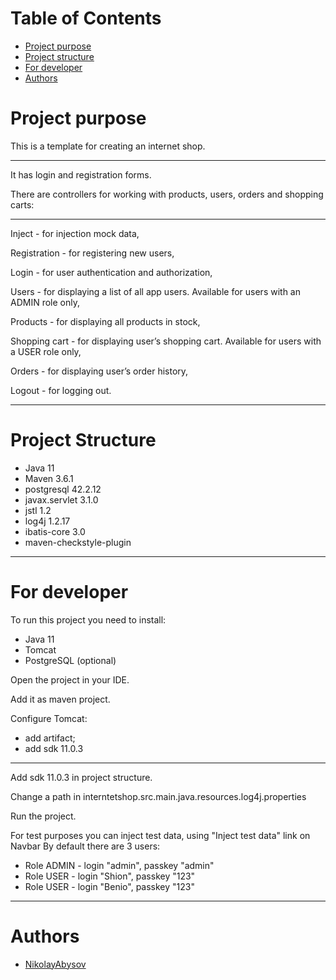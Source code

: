 # Table of Contents
* [Project purpose](#purpose)
* [Project structure](#structure)
* [For developer](#developer-start)
* [Authors](#authors)

# <a name="purpose"></a>Project purpose
This is a template for creating an internet shop.
<hr>
It has login and registration forms.

There are controllers for working with products, users, orders and shopping carts:
<hr>

Inject - for injection mock data,

Registration - for registering new users,

Login -  for user authentication and authorization,

Users - for displaying a list of all app users. Available for users with an ADMIN role only,

Products - for displaying  all products in stock,

Shopping cart - for displaying  user’s shopping cart. Available for users with a USER role only,

Orders - for displaying user’s order history,

Logout - for logging out.
<hr>

# <a name="structure"></a>Project Structure
* Java 11
* Maven 3.6.1
* postgresql 42.2.12
* javax.servlet 3.1.0
* jstl 1.2
* log4j 1.2.17
* ibatis-core 3.0
* maven-checkstyle-plugin
<hr>

# <a name="developer-start"></a>For developer

To run this project you need to install:

* Java 11
* Tomcat
* PostgreSQL (optional)

Open the project in your IDE.

Add it as maven project.

Configure Tomcat:
* add artifact;
* add sdk 11.0.3
<hr>

Add sdk 11.0.3 in project struсture.

Change a path in interntetshop.src.main.java.resources.log4j.properties

Run the project.

For test purposes you can inject test data, using "Inject test data" link on Navbar
By default there are 3 users:

* Role ADMIN - login "admin", passkey "admin"
* Role USER - login "Shion", passkey "123"
* Role USER - login "Benio", passkey "123"
<hr>

# <a name="authors"></a>Authors
* [NikolayAbysov](https://github.com/NikolayAbysov)
